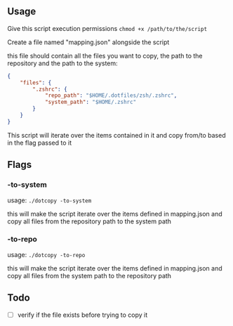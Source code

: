 ## Usage

Give this script execution permissions
`chmod +x /path/to/the/script`

Create a file named "mapping.json" alongside the script

this file should contain all the files you want to copy, the path to the repository and the path to the system:

```json
{
	"files": {
		".zshrc": {
			"repo_path": "$HOME/.dotfiles/zsh/.zshrc",
			"system_path": "$HOME/.zshrc"
		}
	}
}
```

This script will iterate over the items contained in it and copy from/to based in the flag passed to it

## Flags

### -to-system

usage: `./dotcopy -to-system`

this will make the script iterate over the items defined in mapping.json and copy all files from the repository path to the system path

### -to-repo

usage: `./dotcopy -to-repo`

this will make the script iterate over the items defined in mapping.json and copy all files from the system path to the repository path

## Todo

- [ ] verify if the file exists before trying to copy it
